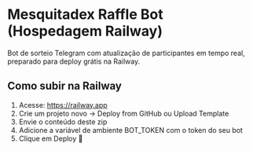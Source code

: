 # Mesquitadex Raffle Bot (Hospedagem Railway)

Bot de sorteio Telegram com atualização de participantes em tempo real, preparado para deploy grátis na Railway.

## Como subir na Railway

1. Acesse: https://railway.app
2. Crie um projeto novo -> Deploy from GitHub ou Upload Template
3. Envie o conteúdo deste zip
4. Adicione a variável de ambiente BOT_TOKEN com o token do seu bot
5. Clique em Deploy 🚀